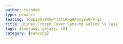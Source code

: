 ```yaml
---
author: tokodab
type: product
featimg: 1opb3pbJ9mGw473fiRwqAAVpgZw0P9-gc
title: Disney Frozen Fever Samsung Galaxy S9 Case
tags: [samsung, galaxy, s9]
category: [samsung]
---
```

